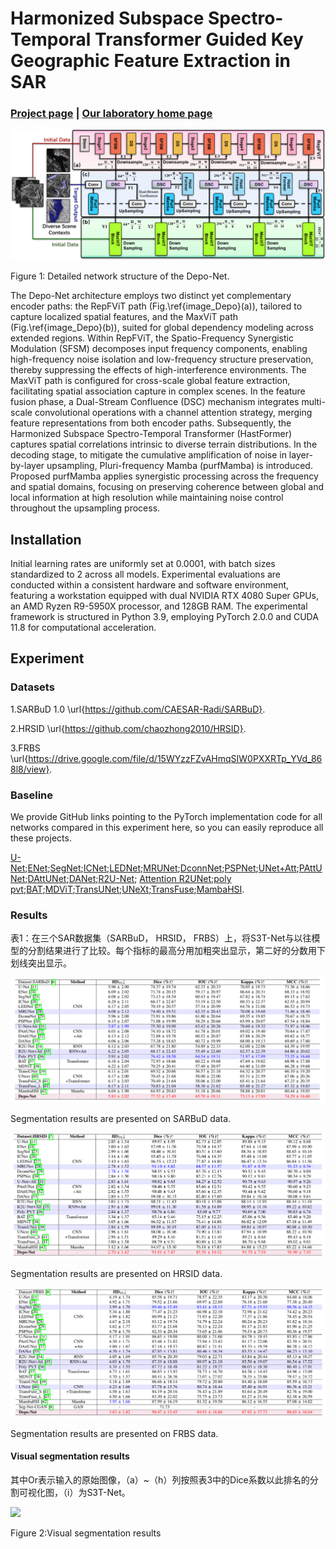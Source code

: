 # Harmonized Subspace Spectro-Temporal Transformer Guided Key Geographic Feature Extraction in SAR

### [Project page](https://github.com/IMOP-lab/Depo-Net) | [Our laboratory home page](https://github.com/IMOP-lab) 

<div align=left>
  <img src="Images/image_Depo.png">
</div>
<p align=left>
  Figure 1: Detailed network structure of the Depo-Net.
</p>

The Depo-Net architecture employs two distinct yet complementary encoder paths: the RepFViT path (Fig.\ref{image_Depo}(a)), tailored to capture localized spatial features, and the MaxViT path (Fig.\ref{image_Depo}(b)), suited for global dependency modeling across extended regions. Within RepFViT, the Spatio-Frequency Synergistic Modulation (SFSM) decomposes input frequency components, enabling high-frequency noise isolation and low-frequency structure preservation, thereby suppressing the effects of high-interference environments. The MaxViT path is configured for cross-scale global feature extraction, facilitating spatial association capture in complex scenes. In the feature fusion phase, a Dual-Stream Confluence (DSC) mechanism integrates multi-scale convolutional operations with a channel attention strategy, merging feature representations from both encoder paths. Subsequently, the Harmonized Subspace Spectro-Temporal Transformer (HastFormer) captures spatial correlations intrinsic to diverse terrain distributions. In the decoding stage, to mitigate the cumulative amplification of noise in layer-by-layer upsampling, Pluri-frequency Mamba (purfMamba) is introduced. Proposed purfMamba applies synergistic processing across the frequency and spatial domains, focusing on preserving coherence between global and local information at high resolution while maintaining noise control throughout the upsampling process.

## Installation
Initial learning rates are uniformly set at 0.0001, with batch sizes standardized to 2 across all models.  Experimental evaluations are conducted within a consistent hardware and software environment, featuring a workstation equipped with dual NVIDIA RTX 4080 Super GPUs, an AMD Ryzen R9-5950X processor, and 128GB RAM.  The experimental framework is structured in Python 3.9, employing PyTorch 2.0.0 and CUDA 11.8 for computational acceleration.

## Experiment
### Datasets
1.SARBuD 1.0 \url{https://github.com/CAESAR-Radi/SARBuD}.

2.HRSID \url{https://github.com/chaozhong2010/HRSID}.

3.FRBS \url{https://drive.google.com/file/d/15WYzzFZvAHmqSIW0PXXRTp_YVd_868l8/view}.

### Baseline
We provide GitHub links pointing to the PyTorch implementation code for all networks compared in this experiment here, so you can easily reproduce all these projects.

[U-Net](https://github.com/milesial/Pytorch-UNet);[ENet](https://github.com/davidtvs/PyTorch-ENet);[SegNet](https://github.com/vinceecws/SegNet_PyTorch?tab=readme-ov-file);[ICNet](https://github.com/hszhao/ICNet);[LEDNet](https://github.com/sczhou/LEDNet);[MRUNet](https://github.com/cyan-utokyo/MRUnet.git);[DconnNet](https://github.com/Zyun-Y/DconnNet);[PSPNet](https://github.com/hszhao/PSPNet.git);[UNet+Att](https://github.com/EvilPsyCHo/Attention-PyTorch.git);[PAttUNet](https://github.com/faresbougourzi/PDAtt-Unet);[DAttUNet](https://github.com/faresbougourzi/PDAtt-Unet);[DANet](https://github.com/junfu1115/DANet);[R2U-Net](https://github.com/ncpaddle/R2UNet-paddle); [Attention R2UNet](https://github.com/LeeJunHyun/Image_Segmentation);[poly pvt](https://github.com/DengPingFan/Polyp-PVT.git);[BAT](https://github.com/sharkdp/bat.git);[MDViT](https://github.com/siyi-wind/MDViT.git);[TransUNet](https://github.com/Beckschen/TransUNet.git);[UNeXt](https://github.com/jeya-maria-jose/UNeXt-pytorch.git);[TransFuse](https://github.com/Rayicer/TransFuse.git);[MambaHSI](https://github.com/li-yapeng/MambaHSI.git).

### Results
表1：在三个SAR数据集（SARBuD， HRSID， FRBS）上，将S3T-Net与以往模型的分割结果进行了比较。每个指标的最高分用加粗突出显示，第二好的分数用下划线突出显示。
<div align=left>
  <img src="Tables/SARBuD.jpg">
</div>
<p align=left>
   Segmentation results are presented on SARBuD data.
</p>

<div align=left>
  <img src="Tables/HRSID.jpg">
</div>
<p align=left>
   Segmentation results are presented on HRSID data.
</p>

<div align=left>
  <img src="Tables/FRBS.jpg">
</div>
<p align=left>
   Segmentation results are presented on FRBS data.
</p>


#### Visual segmentation results
其中Or表示输入的原始图像，（a）~（h）列按照表3中的Dice系数以此排名的分割可视化图，（i）为S3T-Net。
<div align=left>
  <img src="Image/图片5.png">
</div>
<p align=left>
    Figure 2:Visual segmentation results
</p>



